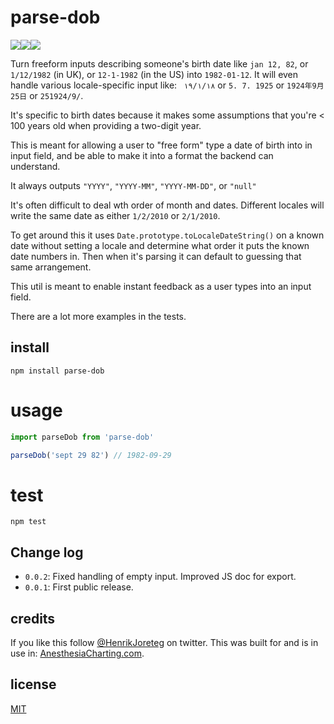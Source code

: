 # parse-dob

![](https://img.shields.io/npm/dm/parse-dob.svg)![](https://img.shields.io/npm/v/parse-dob.svg)![](https://img.shields.io/npm/l/parse-dob.svg)

Turn freeform inputs describing someone's birth date like `jan 12, 82`, or `1/12/1982` (in UK), or `12-1-1982` (in the US) into `1982-01-12`. It will even handle various locale-specific input like: ` ١٨‏/١‏/١٩` or `5. 7. 1925` or `1924年9月25日` or `25‏/9‏/1924`.

It's specific to birth dates because it makes some assumptions that you're < 100 years old when providing a two-digit year.

This is meant for allowing a user to "free form" type a date of birth into in input field, and be able to make it into a format the backend can understand.

It always outputs `"YYYY"`, `"YYYY-MM"`, `"YYYY-MM-DD"`, or `"null"`

It's often difficult to deal wth order of month and dates. Different locales will write the same date as either `1/2/2010` or `2/1/2010`.

To get around this it uses `Date.prototype.toLocaleDateString()` on a known date without setting a locale and determine what order it puts the known date numbers in. Then when it's parsing it can default to guessing that same arrangement.

This util is meant to enable instant feedback as a user types into an input field.

There are a lot more examples in the tests.

## install

```
npm install parse-dob
```

# usage

```js
import parseDob from 'parse-dob'

parseDob('sept 29 82') // 1982-09-29
```

# test

```
npm test
```

## Change log

- `0.0.2`: Fixed handling of empty input. Improved JS doc for export.
- `0.0.1`: First public release.

## credits

If you like this follow [@HenrikJoreteg](http://twitter.com/henrikjoreteg) on twitter. This was built for and is in use in: [AnesthesiaCharting.com](https://anesthesiacharting.com).

## license

[MIT](http://mit.joreteg.com/)

